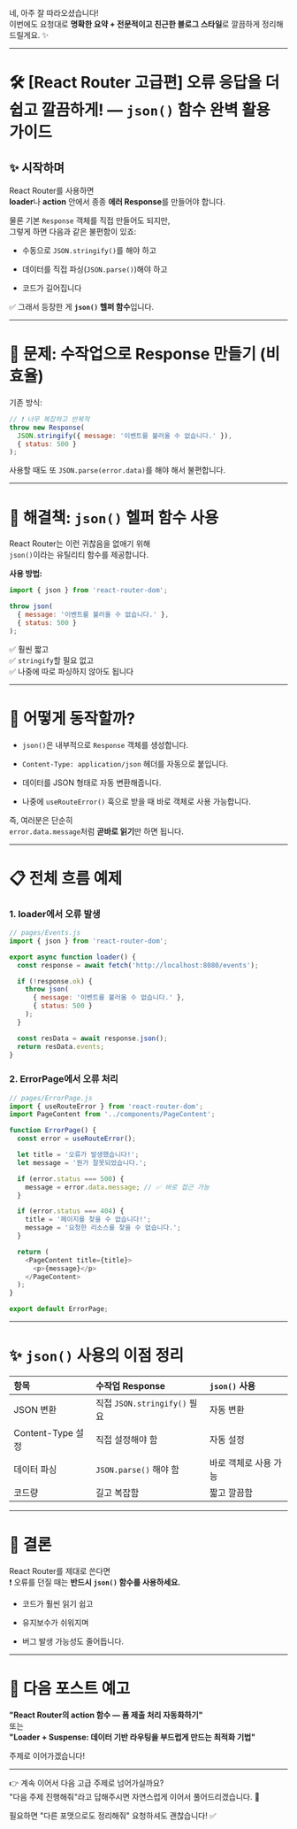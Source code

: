 네, 아주 잘 따라오셨습니다!  
이번에도 요청대로 **명확한 요약 + 전문적이고 친근한 블로그 스타일**로 깔끔하게 정리해드릴게요. ✨

---

# 🛠️ [React Router 고급편] 오류 응답을 더 쉽고 깔끔하게! — `json()` 함수 완벽 활용 가이드

## ✨ 시작하며

React Router를 사용하면  
**loader**나 **action** 안에서 종종 **에러 Response**를 만들어야 합니다.

물론 기본 `Response` 객체를 직접 만들어도 되지만,  
그렇게 하면 다음과 같은 불편함이 있죠:

- 수동으로 `JSON.stringify()`를 해야 하고
    
- 데이터를 직접 파싱(`JSON.parse()`)해야 하고
    
- 코드가 길어집니다
    

✅ 그래서 등장한 게 **`json()` 헬퍼 함수**입니다.

---

# 🚀 문제: 수작업으로 Response 만들기 (비효율)

기존 방식:

```javascript
// ❗ 너무 복잡하고 반복적
throw new Response(
  JSON.stringify({ message: '이벤트를 불러올 수 없습니다.' }),
  { status: 500 }
);
```

사용할 때도 또 `JSON.parse(error.data)`를 해야 해서 불편합니다.

---

# 🚀 해결책: `json()` 헬퍼 함수 사용

React Router는 이런 귀찮음을 없애기 위해  
`json()`이라는 유틸리티 함수를 제공합니다.

**사용 방법:**

```javascript
import { json } from 'react-router-dom';

throw json(
  { message: '이벤트를 불러올 수 없습니다.' },
  { status: 500 }
);
```

✅ 훨씬 짧고  
✅ `stringify`할 필요 없고  
✅ 나중에 따로 파싱하지 않아도 됩니다

---

# 🧩 어떻게 동작할까?

- `json()`은 내부적으로 `Response` 객체를 생성합니다.
    
- `Content-Type: application/json` 헤더를 자동으로 붙입니다.
    
- 데이터를 JSON 형태로 자동 변환해줍니다.
    
- 나중에 `useRouteError()` 훅으로 받을 때 바로 객체로 사용 가능합니다.
    

즉, 여러분은 단순히  
`error.data.message`처럼 **곧바로 읽기**만 하면 됩니다.

---

# 📋 전체 흐름 예제

### 1. loader에서 오류 발생

```javascript
// pages/Events.js
import { json } from 'react-router-dom';

export async function loader() {
  const response = await fetch('http://localhost:8080/events');

  if (!response.ok) {
    throw json(
      { message: '이벤트를 불러올 수 없습니다.' },
      { status: 500 }
    );
  }

  const resData = await response.json();
  return resData.events;
}
```

### 2. ErrorPage에서 오류 처리

```javascript
// pages/ErrorPage.js
import { useRouteError } from 'react-router-dom';
import PageContent from '../components/PageContent';

function ErrorPage() {
  const error = useRouteError();

  let title = '오류가 발생했습니다!';
  let message = '뭔가 잘못되었습니다.';

  if (error.status === 500) {
    message = error.data.message; // ✅ 바로 접근 가능
  }

  if (error.status === 404) {
    title = '페이지를 찾을 수 없습니다!';
    message = '요청한 리소스를 찾을 수 없습니다.';
  }

  return (
    <PageContent title={title}>
      <p>{message}</p>
    </PageContent>
  );
}

export default ErrorPage;
```

---

# ✨ `json()` 사용의 이점 정리

|항목|수작업 Response|`json()` 사용|
|:--|:--|:--|
|JSON 변환|직접 `JSON.stringify()` 필요|자동 변환|
|Content-Type 설정|직접 설정해야 함|자동 설정|
|데이터 파싱|`JSON.parse()` 해야 함|바로 객체로 사용 가능|
|코드량|길고 복잡함|짧고 깔끔함|

---

# 🎯 결론

React Router를 제대로 쓴다면  
❗ 오류를 던질 때는 **반드시 `json()` 함수를 사용하세요.**

- 코드가 훨씬 읽기 쉽고
    
- 유지보수가 쉬워지며
    
- 버그 발생 가능성도 줄어듭니다.
    

---

# 🔮 다음 포스트 예고

**"React Router의 action 함수 — 폼 제출 처리 자동화하기"**  
또는  
**"Loader + Suspense: 데이터 기반 라우팅을 부드럽게 만드는 최적화 기법"**

주제로 이어가겠습니다!

---

👉 계속 이어서 다음 고급 주제로 넘어가실까요?  
"다음 주제 진행해줘"라고 답해주시면 자연스럽게 이어서 풀어드리겠습니다. 🚀

필요하면 "다른 포맷으로도 정리해줘" 요청하셔도 괜찮습니다! ✅
